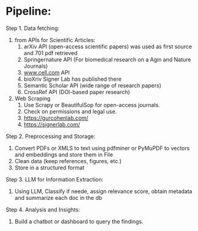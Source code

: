 # **Pipeline:**

Step 1\. Data fetching:

1. from APIs for Scientific Articles:
   1. arXiv API (open-access scientific papers) was used as first source and 701 pdf retrieved
   2. Springernature API (For biomedical research on a Agin and Nature Journals)
   3. www.cell.com API 
   4. bioXriv  Signer Lab has published there
   5. Semantic Scholar API (wide range of research papers)  
   6. CrossRef API (DOI-based paper research)  
2. Web Scraping  
   1. Use Scrapy or BeautifulSop for open-access journals.  
   2. Check on permissions and legal use.
   3. https://gurcohenlab.com/
   4. https://signerlab.com/

Step 2\. Preprocessing and Storage:

1. Convert PDFs or XMLS to text using pdfminer or PyMuPDF to vectors and embeddings and store them in File 
2. Clean data (keep references, figures, etc.)  
3. Store in a structured format

Step 3\. LLM for Information Extraction:

1. Using LLM, Classify if neede, assign relevance score, obtain metadata and summarize each doc in the db

Step 4\. Analysis and Insights:

1. Build a chatbot or dashboard to query the findings.